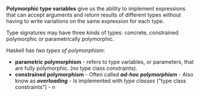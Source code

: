 **Polymorphic type variables** give us the ability to implement expressions that can accept arguments and return results of different types without having to write variations on the same expression for each type.

Type signatures may have three kinds of types: concrete, constrained polymorphic or parametrically polymorphic.

Haskell has *two types of polymorphism*:
- **parametric polymorphism**
      - refers to type variables, or parameters, that are fully polymorphic. (no type class constraints).
- **constrained polymorphism**
      - Often called ***ad-hoc polymorphism***
      - Also know as ***overloading***
      - Is implemented with *type classes* ("type class constraints")
      - 
n
